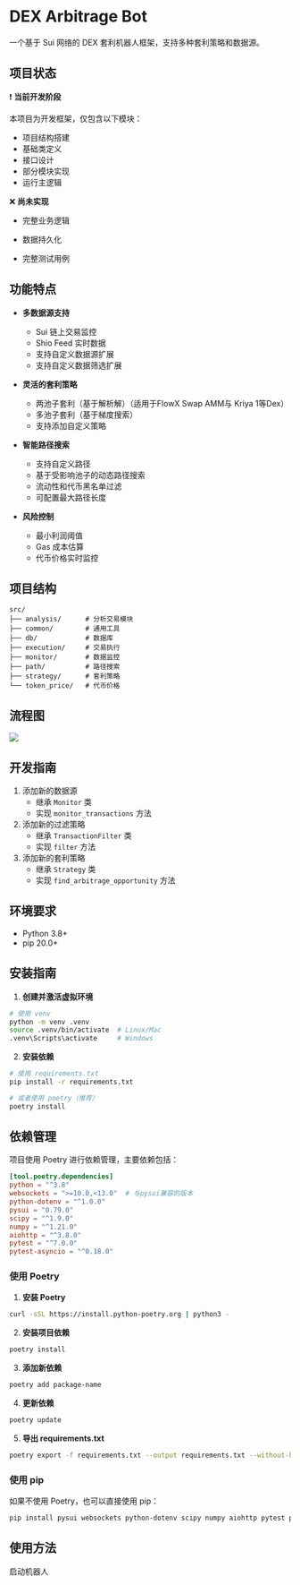 # DEX Arbitrage Bot

一个基于 Sui 网络的 DEX 套利机器人框架，支持多种套利策略和数据源。



## 项目状态 

❗️ ****当前开发阶段****   

本项目为开发框架，仅包含以下模块：

- 项目结构搭建 
- 基础类定义 
- 接口设计
- 部分模块实现
- 运行主逻辑

❌ ****尚未实现****   

- 完整业务逻辑 

- 数据持久化 

- 完整测试用例

  

## 功能特点

- **多数据源支持**
  - Sui 链上交易监控
  - Shio Feed 实时数据
  - 支持自定义数据源扩展
  - 支持自定义数据筛选扩展

- **灵活的套利策略**
  - 两池子套利（基于解析解）（适用于FlowX Swap AMM与 Kriya 1等Dex）
  - 多池子套利（基于梯度搜索）
  - 支持添加自定义策略

- **智能路径搜索**
  - 支持自定义路径
  - 基于受影响池子的动态路径搜索
  - 流动性和代币黑名单过滤
  - 可配置最大路径长度

- **风险控制**
  - 最小利润阈值
  - Gas 成本估算
  - 代币价格实时监控

## 项目结构

```text
src/
├── analysis/      # 分析交易模块
├── common/        # 通用工具
├── db/            # 数据库
├── execution/     # 交易执行
├── monitor/       # 数据监控
├── path/          # 路径搜索
├── strategy/      # 套利策略
└── token_price/   # 代币价格
```



## 流程图

[![](https://mermaid.ink/img/pako:eNp9VF1P01AY_itNudHkzKTdlb0woSvduFuCV57uoltPWePWLv2IEsIFCVEw4GYWmApBxA3UBAaJkWWb88_0nI1_YdszWOd0vTp93-fjPc857TpbsDTECuyqrVaKzFNJMZngcbw8LSgs2b8ie5fDw3fk7bnC0nb4LHLwtj7wO2_8bpO8r1NAjkkknjAipLXR79ek18QfvuZiNB6uFA2LkRHSxuhJU4wKKUiqNVw9wNUG_nWN63vk-gRf1MYiyNQU8z9T4m49PqIkwgf3jYexIVKRjyTOUxzdtPFgixxv4V53WpSS4RjwqUV2BtN7lCLEEsStBt7-RnFzpx9eHAz3W3j7FTmuxb2WIiGZg36nSUOgyNwMhIfktI27Z6R2NPxxOoMKh34USf2jxk9qMhfJpcejk6Ou3_8Y05F52p-3GXr2ZOd89Hk3vpl0RM1wMK06fv9qeNmICWeocYaHoe3Ps9vvu6P2ZhxAnZchFaYmc0P1ezfkpD97cbPQ733BnU3aD66aPzgMz4-mkYmlkZ0NLTudWcy5UFIdR0I6U7GNsmqvMbpRKgkL-mMdOK5tPUfCQjKZHK8TLwzNLQp85eVfZAcVLFOb0PP5OXRuih58kWCRB5II0mD5bop4XwQpIAGZAzIPMhwIEr13YwFbRnZZNbTgV7AekhTWLaIyUlghWGpIV72SG6a4EUBVz7VW1swCK7i2hwBrW95qkRV0teQEb15FU10kGWpwEOU7SEU1n1nW-HXjDybqp6I?type=png)](https://mermaid-js.github.io/mermaid-live-editor/edit#pako:eNp9VF1P01AY_itNudHkzKTdlb0woSvduFuCV57uoltPWePWLv2IEsIFCVEw4GYWmApBxA3UBAaJkWWb88_0nI1_YdszWOd0vTp93-fjPc857TpbsDTECuyqrVaKzFNJMZngcbw8LSgs2b8ie5fDw3fk7bnC0nb4LHLwtj7wO2_8bpO8r1NAjkkknjAipLXR79ek18QfvuZiNB6uFA2LkRHSxuhJU4wKKUiqNVw9wNUG_nWN63vk-gRf1MYiyNQU8z9T4m49PqIkwgf3jYexIVKRjyTOUxzdtPFgixxv4V53WpSS4RjwqUV2BtN7lCLEEsStBt7-RnFzpx9eHAz3W3j7FTmuxb2WIiGZg36nSUOgyNwMhIfktI27Z6R2NPxxOoMKh34USf2jxk9qMhfJpcejk6Ou3_8Y05F52p-3GXr2ZOd89Hk3vpl0RM1wMK06fv9qeNmICWeocYaHoe3Ps9vvu6P2ZhxAnZchFaYmc0P1ezfkpD97cbPQ733BnU3aD66aPzgMz4-mkYmlkZ0NLTudWcy5UFIdR0I6U7GNsmqvMbpRKgkL-mMdOK5tPUfCQjKZHK8TLwzNLQp85eVfZAcVLFOb0PP5OXRuih58kWCRB5II0mD5bop4XwQpIAGZAzIPMhwIEr13YwFbRnZZNbTgV7AekhTWLaIyUlghWGpIV72SG6a4EUBVz7VW1swCK7i2hwBrW95qkRV0teQEb15FU10kGWpwEOU7SEU1n1nW-HXjDybqp6I)


## 开发指南

1. 添加新的数据源
   - 继承 `Monitor` 类
   - 实现 `monitor_transactions` 方法
2. 添加新的过滤策略
   - 继承 `TransactionFilter` 类
   - 实现 `filter` 方法
3. 添加新的套利策略
   - 继承 `Strategy` 类
   - 实现 `find_arbitrage_opportunity` 方法



## 环境要求

- Python 3.8+
- pip 20.0+

## 安装指南

1. **创建并激活虚拟环境**

```bash
# 使用 venv
python -m venv .venv
source .venv/bin/activate  # Linux/Mac
.venv\Scripts\activate     # Windows
```

2. **安装依赖**

```bash
# 使用 requirements.txt
pip install -r requirements.txt

# 或者使用 poetry（推荐）
poetry install
```


## 依赖管理

项目使用 Poetry 进行依赖管理，主要依赖包括：

```toml
[tool.poetry.dependencies]
python = "^3.8"
websockets = ">=10.0,<13.0"  # 与pysui兼容的版本
python-dotenv = "^1.0.0"
pysui = "0.79.0" 
scipy = "^1.9.0"
numpy = "^1.21.0"
aiohttp = "^3.8.0"
pytest = "^7.0.0"
pytest-asyncio = "^0.18.0"
```

### 使用 Poetry

1. **安装 Poetry**
```bash
curl -sSL https://install.python-poetry.org | python3 -
```

2. **安装项目依赖**
```bash
poetry install
```

3. **添加新依赖**
```bash
poetry add package-name
```

4. **更新依赖**
```bash
poetry update
```

5. **导出 requirements.txt**
```bash
poetry export -f requirements.txt --output requirements.txt --without-hashes
```

### 使用 pip

如果不使用 Poetry，也可以直接使用 pip：

```bash
pip install pysui websockets python-dotenv scipy numpy aiohttp pytest pytest-asyncio
```

## 使用方法

启动机器人

```